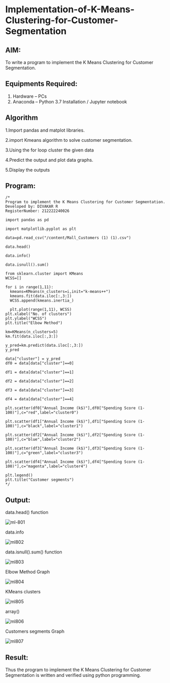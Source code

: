 # Implementation-of-K-Means-Clustering-for-Customer-Segmentation

## AIM:
To write a program to implement the K Means Clustering for Customer Segmentation.

## Equipments Required:
1. Hardware – PCs
2. Anaconda – Python 3.7 Installation / Jupyter notebook

## Algorithm
1.Import pandas and matplot libraries.


2.import Kmeans algorithm to solve customer segmentation.


3.Using the for loop cluster the given data


4.Predict the output and plot data graphs.


5.Display the outputs
## Program:
```
/*
Program to implement the K Means Clustering for Customer Segmentation.
Developed by: DIVAKAR R
RegisterNumber: 212222240026

import pandas as pd

import matplotlib.pyplot as plt

data=pd.read_csv("/content/Mall_Customers (1) (1).csv")

data.head()

data.info()

data.isnull().sum()

from sklearn.cluster import KMeans
WCSS=[]

for i in range(1,11):
  kmeans=KMeans(n_clusters=i,init="k-means++")
  kmeans.fit(data.iloc[:,3:])
  WCSS.append(kmeans.inertia_)

  plt.plot(range(1,11), WCSS)
plt.xlabel("No. of clusters")
plt.ylabel("WCSS")
plt.title("Elbow Method")

km=KMeans(n_clusters=5)
km.fit(data.iloc[:,3:])

y_pred=km.predict(data.iloc[:,3:])
y_pred

data["cluster"] = y_pred
df0 = data[data["cluster"]==0]

df1 = data[data["cluster"]==1]

df2 = data[data["cluster"]==2]

df3 = data[data["cluster"]==3]

df4 = data[data["cluster"]==4]

plt.scatter(df0["Annual Income (k$)"],df0["Spending Score (1-100)"],c="red",label="cluster0")

plt.scatter(df1["Annual Income (k$)"],df1["Spending Score (1-100)"],c="black",label="cluster1")

plt.scatter(df2["Annual Income (k$)"],df2["Spending Score (1-100)"],c="blue",label="cluster2")

plt.scatter(df3["Annual Income (k$)"],df3["Spending Score (1-100)"],c="green",label="cluster3")

plt.scatter(df4["Annual Income (k$)"],df4["Spending Score (1-100)"],c="magenta",label="cluster4")

plt.legend()
plt.title("Customer segments")
*/
```

## Output:


data.head() function


![ml-801](https://github.com/divakar618/Implementation-of-K-Means-Clustering-for-Customer-Segmentation/assets/118708040/8e900a9c-54bc-4d0b-921f-48ba9275667a)



data.info


![ml802](https://github.com/divakar618/Implementation-of-K-Means-Clustering-for-Customer-Segmentation/assets/118708040/e3f7fe34-5b79-40b0-a215-3cd52492e673)


data.isnull().sum() function


![ml803](https://github.com/divakar618/Implementation-of-K-Means-Clustering-for-Customer-Segmentation/assets/118708040/0677bbc0-3f72-4c32-ad2d-14101bfd20e0)


Elbow Method Graph



![ml804](https://github.com/divakar618/Implementation-of-K-Means-Clustering-for-Customer-Segmentation/assets/118708040/cfb9a577-1912-4cde-b3f9-16a22b712d3f)



KMeans clusters



![ml805](https://github.com/divakar618/Implementation-of-K-Means-Clustering-for-Customer-Segmentation/assets/118708040/aaf31097-7014-4af4-bb08-6a0ba2910ba7)




array()





![ml806](https://github.com/divakar618/Implementation-of-K-Means-Clustering-for-Customer-Segmentation/assets/118708040/cc561b93-1b2b-48d3-8be9-6fb69240c3ed)





Customers segments Graph



![ml807](https://github.com/divakar618/Implementation-of-K-Means-Clustering-for-Customer-Segmentation/assets/118708040/ded43827-bacf-4ee7-8410-b33928601af5)







## Result:
Thus the program to implement the K Means Clustering for Customer Segmentation is written and verified using python programming.
